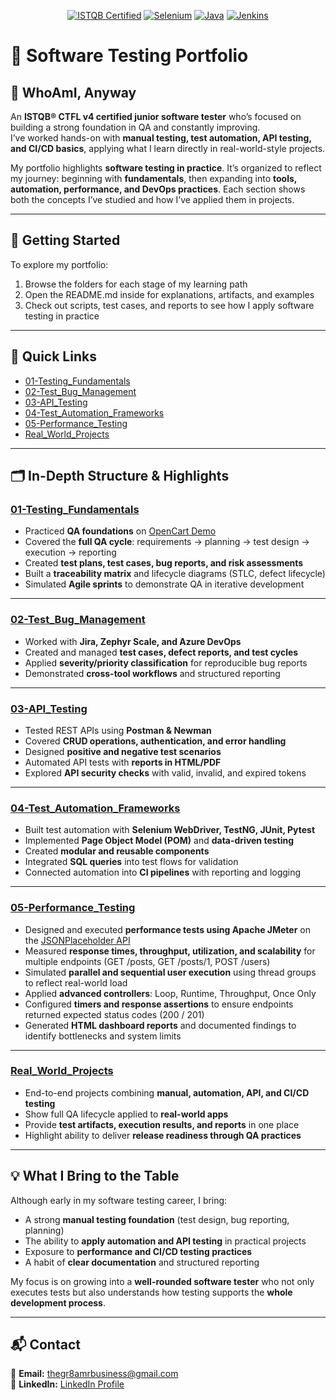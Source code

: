 <p align="center">
	<a href="https://www.istqb.org/"><img src="https://img.shields.io/badge/ISTQB-CTFL4-blue" alt="ISTQB Certified"></a>
	<a href="https://www.selenium.dev/"><img src="https://img.shields.io/badge/Selenium-WebDriver-green" alt="Selenium"></a>
	<a href="https://www.java.com/"><img src="https://img.shields.io/badge/Java-Programming-orange" alt="Java"></a>
	<a href="https://www.jenkins.io/"><img src="https://img.shields.io/badge/Jenkins-CI/CD-red" alt="Jenkins"></a>
</p>

# 🧪 Software Testing Portfolio

## 👤 WhoAmI, Anyway
An **ISTQB® CTFL v4 certified junior software tester** who’s focused on building a strong foundation in QA and constantly improving.  
I’ve worked hands-on with **manual testing, test automation, API testing, and CI/CD basics**, applying what I learn directly in real-world-style projects.  

My portfolio highlights **software testing in practice**. It’s organized to reflect my journey: beginning with **fundamentals**, then expanding into **tools, automation, performance, and DevOps practices**. Each section shows both the concepts I’ve studied and how I’ve applied them in projects.  

---

## 🚀 Getting Started
To explore my portfolio:  
1. Browse the folders for each stage of my learning path  
2. Open the README.md inside for explanations, artifacts, and examples  
3. Check out scripts, test cases, and reports to see how I apply software testing in practice  

---

## 🔗 Quick Links
- [01-Testing_Fundamentals](./01-Testing_Fundamentals/README.md)  
- [02-Test_Bug_Management](./02-Test_Bug_Management/README.md)  
- [03-API_Testing](./03-API_Testing/README.md)  
- [04-Test_Automation_Frameworks](./04-Test_Automation_Frameworks/README.md)  
- [05-Performance_Testing](./05-Performance_Testing/README.md)
- [Real_World_Projects](./Real_World_Projects/README.md)  

---

## 🗂️ In-Depth Structure & Highlights

### [01-Testing_Fundamentals](./01-Testing_Fundamentals/README.md)
- Practiced **QA foundations** on [OpenCart Demo](https://demo.opencart.com/)  
- Covered the **full QA cycle**: requirements → planning → test design → execution → reporting  
- Created **test plans, test cases, bug reports, and risk assessments**  
- Built a **traceability matrix** and lifecycle diagrams (STLC, defect lifecycle)  
- Simulated **Agile sprints** to demonstrate QA in iterative development  

---

### [02-Test_Bug_Management](./02-Test_Bug_Management/README.md)
- Worked with **Jira, Zephyr Scale, and Azure DevOps**  
- Created and managed **test cases, defect reports, and test cycles**  
- Applied **severity/priority classification** for reproducible bug reports  
- Demonstrated **cross-tool workflows** and structured reporting  

---

### [03-API_Testing](./03-API_Testing/README.md)
- Tested REST APIs using **Postman & Newman**  
- Covered **CRUD operations, authentication, and error handling**  
- Designed **positive and negative test scenarios**  
- Automated API tests with **reports in HTML/PDF**  
- Explored **API security checks** with valid, invalid, and expired tokens  

---

### [04-Test_Automation_Frameworks](./04-Test_Automation_Frameworks/README.md)
- Built test automation with **Selenium WebDriver, TestNG, JUnit, Pytest**  
- Implemented **Page Object Model (POM)** and **data-driven testing**  
- Created **modular and reusable components**  
- Integrated **SQL queries** into test flows for validation  
- Connected automation into **CI pipelines** with reporting and logging  

---

### [05-Performance_Testing](./05-Performance_Testing/README.md)
- Designed and executed **performance tests using Apache JMeter** on the [JSONPlaceholder API](https://jsonplaceholder.typicode.com/)  
- Measured **response times, throughput, utilization, and scalability** for multiple endpoints (GET /posts, GET /posts/1, POST /users)  
- Simulated **parallel and sequential user execution** using thread groups to reflect real-world load  
- Applied **advanced controllers**: Loop, Runtime, Throughput, Once Only  
- Configured **timers and response assertions** to ensure endpoints returned expected status codes (200 / 201)  
- Generated **HTML dashboard reports** and documented findings to identify bottlenecks and system limits

 

---


### [Real_World_Projects](./Real_World_Projects/README.md)
- End-to-end projects combining **manual, automation, API, and CI/CD testing**  
- Show full QA lifecycle applied to **real-world apps**  
- Provide **test artifacts, execution results, and reports** in one place  
- Highlight ability to deliver **release readiness through QA practices**  

---

## 💡 What I Bring to the Table
Although early in my software testing career, I bring:  
- A strong **manual testing foundation** (test design, bug reporting, planning)  
- The ability to **apply automation and API testing** in practical projects  
- Exposure to **performance and CI/CD testing practices**  
- A habit of **clear documentation** and structured reporting  

My focus is on growing into a **well-rounded software tester** who not only executes tests but also understands how testing supports the **whole development process**.  

---

## 📬 Contact
📧 **Email:** [thegr8amrbusiness@gmail.com](mailto:thegr8amrbusiness@gmail.com)  
💼 **LinkedIn:** [LinkedIn Profile](https://www.linkedin.com/)  
